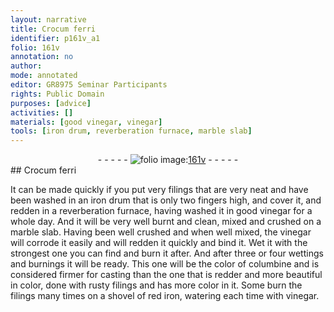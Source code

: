 ```yaml
---
layout: narrative
title: Crocum ferri
identifier: p161v_a1
folio: 161v
annotation: no
author:
mode: annotated
editor: GR8975 Seminar Participants
rights: Public Domain
purposes: [advice]
activities: []
materials: [good vinegar, vinegar]
tools: [iron drum, reverberation furnace, marble slab]
---
```


 <div class="folio" align="center">- - - - - <a href="http://gallica.bnf.fr/ark:/12148/btv1b10500001g/f328.item.r=" target="_blank"><img src="https://cu-mkp.github.io/GR8975-edition/assets/photo-icon.png" alt="folio image: " style="display:inline-block; margin-bottom:-3px;"/>161v</a> - - - - - </div> 
## Crocum ferri

 
It can be made quickly if you put very filings that are very neat and have been washed in an <span class="tool">iron drum</span> that is only <span class="unit">two fingers high</span>, and cover it, and redden in a <span class="tool">reverberation furnace</span>, having washed it in <span class="material">good vinegar</span> for a whole day. And it will be very well burnt and clean, mixed and crushed on a <span class="tool">marble slab</span>. Having been well crushed and when well mixed, the <span class="material">vinegar</span> will corrode it easily and will redden it quickly and bind it. Wet it with the strongest one you can find and burn it after. And after three or four wettings and burnings it will be ready. This one will be the color of columbine and is considered firmer for casting than the one that is redder and more beautiful in color, done with rusty filings and has more color in it. Some burn the filings many times on a shovel of red iron, watering each time with vinegar.
 